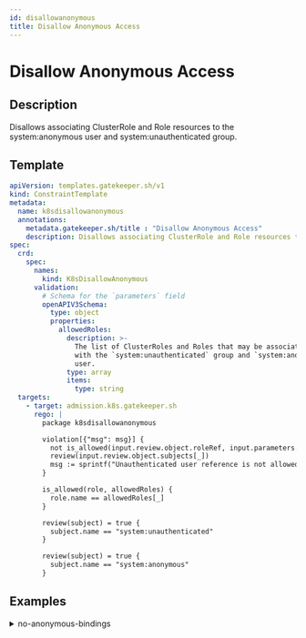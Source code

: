 ```yaml
---
id: disallowanonymous
title: Disallow Anonymous Access
---
```


# Disallow Anonymous Access

## Description
Disallows associating ClusterRole and Role resources to the system:anonymous user and system:unauthenticated group.

## Template
```yaml
apiVersion: templates.gatekeeper.sh/v1
kind: ConstraintTemplate
metadata:
  name: k8sdisallowanonymous
  annotations:
    metadata.gatekeeper.sh/title : "Disallow Anonymous Access"
    description: Disallows associating ClusterRole and Role resources to the system:anonymous user and system:unauthenticated group.
spec:
  crd:
    spec:
      names:
        kind: K8sDisallowAnonymous
      validation:
        # Schema for the `parameters` field
        openAPIV3Schema:
          type: object
          properties:
            allowedRoles:
              description: >-
                The list of ClusterRoles and Roles that may be associated
                with the `system:unauthenticated` group and `system:anonymous`
                user.
              type: array
              items:
                type: string
  targets:
    - target: admission.k8s.gatekeeper.sh
      rego: |
        package k8sdisallowanonymous

        violation[{"msg": msg}] {
          not is_allowed(input.review.object.roleRef, input.parameters.allowedRoles)
          review(input.review.object.subjects[_])
          msg := sprintf("Unauthenticated user reference is not allowed in %v %v ", [input.review.object.kind, input.review.object.metadata.name])
        }

        is_allowed(role, allowedRoles) {
          role.name == allowedRoles[_]
        }

        review(subject) = true {
          subject.name == "system:unauthenticated"
        }

        review(subject) = true {
          subject.name == "system:anonymous"
        }
```

## Examples
<details>
<summary>no-anonymous-bindings</summary><blockquote>

<details>
<summary>constraint</summary>

```yaml
apiVersion: constraints.gatekeeper.sh/v1beta1
kind: K8sDisallowAnonymous
metadata:
  name: no-anonymous
spec:
  match:
    kinds:
      - apiGroups: ["rbac.authorization.k8s.io"]
        kinds: ["ClusterRoleBinding"]
      - apiGroups: ["rbac.authorization.k8s.io"]
        kinds: ["RoleBinding"]
  parameters:
    allowedRoles: 
      - cluster-role-1
```

</details>
<details>
<summary>example_allowed</summary>

```yaml
apiVersion: rbac.authorization.k8s.io/v1
kind: ClusterRoleBinding
metadata:
  name: cluster-role-binding-1
roleRef:
  apiGroup: rbac.authorization.k8s.io
  kind: ClusterRole
  name: cluster-role-1
subjects:
- apiGroup: rbac.authorization.k8s.io
  kind: Group
  name: system:authenticated
- apiGroup: rbac.authorization.k8s.io
  kind: Group
  name: system:unauthenticated
```

</details>
<details>
<summary>example_disallowed</summary>

```yaml
apiVersion: rbac.authorization.k8s.io/v1
kind: ClusterRoleBinding
metadata:
  name: cluster-role-binding-2
roleRef:
  apiGroup: rbac.authorization.k8s.io
  kind: ClusterRole
  name: cluster-role-2
subjects:
- apiGroup: rbac.authorization.k8s.io
  kind: Group
  name: system:authenticated
- apiGroup: rbac.authorization.k8s.io
  kind: Group
  name: system:unauthenticated
```

</details>


</blockquote></details>
